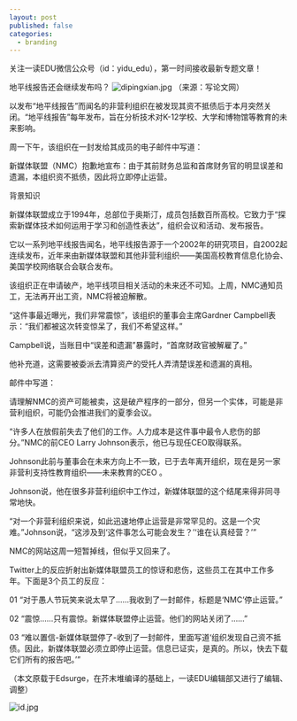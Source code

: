 ```yaml
---
layout: post
published: false
categories:
  - branding
---
```

关注一读EDU微信公众号（id：yidu_edu），第一时间接收最新专题文章！

地平线报告还会继续发布吗？
![dipingxian.jpg]({{site.baseurl}}/image/dipingxian.jpg)
（来源：写论文网）

以发布“地平线报告”而闻名的非营利组织在被发现其资不抵债后于本月突然关闭。“地平线报告”每年发布，旨在分析技术对K-12学校、大学和博物馆等教育的未来影响。
 
周一下午，该组织在一封发给其成员的电子邮件中写道：

新媒体联盟（NMC）抱歉地宣布：由于其前财务总监和首席财务官的明显误差和遗漏，本组织资不抵债，因此将立即停止运营。

背景知识

新媒体联盟成立于1994年，总部位于奥斯汀，成员包括数百所高校。它致力于“探索新媒体技术如何运用于学习和创造性表达”，组织会议和活动、发布报告。

它以一系列地平线报告闻名，地平线报告源于一个2002年的研究项目，自2002起连续发布，近年来由新媒体联盟和其他非营利组织——美国高校教育信息化协会、美国学校网络联合会联合发布。
 
该组织正在申请破产，地平线项目相关活动的未来还不可知。上周，NMC通知员工，无法再开出工资，NMC将被迫解散。
 
“这件事最近曝光，我们非常震惊”，该组织的董事会主席Gardner Campbell表示：“我们都被这次转变惊呆了，我们不希望这样。”
 
Campbell说，当账目中“误差和遗漏”暴露时，“首席财政官被解雇了。”

他补充道，这需要被委派去清算资产的受托人弄清楚误差和遗漏的真相。
 
邮件中写道：

请理解NMC的资产可能被卖，这是破产程序的一部分，但另一个实体，可能是非营利组织，可能仍会推进我们的夏季会议。
 
“许多人在放假前失去了他们的工作。人力成本是这件事中最令人悲伤的部分。”NMC的前CEO Larry Johnson表示，他已与现任CEO取得联系。

Johnson此前与董事会在未来方向上不一致，已于去年离开组织，现在是另一家非营利支持性教育组织——未来教育的CEO 。
 
Johnson说，他在很多非营利组织中工作过，新媒体联盟的这个结尾来得非同寻常地快。

“对一个非营利组织来说，如此迅速地停止运营是非常罕见的。这是一个灾难。”Johnson说，“这涉及到‘这件事怎么可能会发生？’‘谁在认真经营？’”
 
NMC的网站这周一短暂掉线，但似乎又回来了。
 
Twitter上的反应折射出新媒体联盟员工的惊讶和悲伤，这些员工在其中工作多年。下面是3个员工的反应：

01
“对于愚人节玩笑来说太早了......我收到了一封邮件，标题是‘NMC’停止运营。”
 
02
“震惊……只有震惊。新媒体联盟停止运营。他们的网站关闭了……”
 
03
“难以置信-新媒体联盟停了-收到了一封邮件，里面写道‘组织发现自己资不抵债。因此，新媒体联盟必须立即停止运营。信息已证实，是真的。所以，快去下载它们所有的报告吧。’”

（本文原载于Edsurge，在芥末堆编译的基础上，一读EDU编辑部又进行了编辑、调整）

![id.jpg]({{site.baseurl}}/image/id.jpg)
